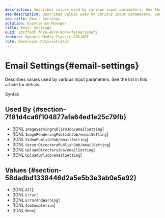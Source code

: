 ```yaml
---
description: Describes values used by various input parameters. See the list in this article for details.
seo-description: Describes values used by various input parameters. See the list in this article for details.
seo-title: Email Settings
solution: Experience Manager
title: Email Settings
uuid: 2dcffedf-fd26-4878-9c44-fe14a7388ef2
feature: Dynamic Media Classic,SDK/API
role: Developer,Administrator
---
```


# Email Settings{#email-settings}

Describes values used by various input parameters. See the list in this article for details.

 Syntax 

## Used By {#section-7f81d4ca6f104877afa64ed1e25c79fb}

* [!DNL `ImageServingPublishJob/emailSetting`] 
* [!DNL `ImageRenderingPublishJob/emailSetting`] 
* [!DNL `VideoPublishJob/emailSetting`] 
* [!DNL `ServerDirectoryPublishJob/emailSetting`] 
* [!DNL `UploadDirectoryJob/emailSetting`] 
* [!DNL `UploadUrlJob/emailSetting`]

## Values {#section-58dadbd1338446d2a5e5b3e3ab0e5e92}

* [!DNL `All`] 
* [!DNL `Error`] 
* [!DNL `ErrorAndWarning`] 
* [!DNL `JobCompletion`] 
* [!DNL `None`]

